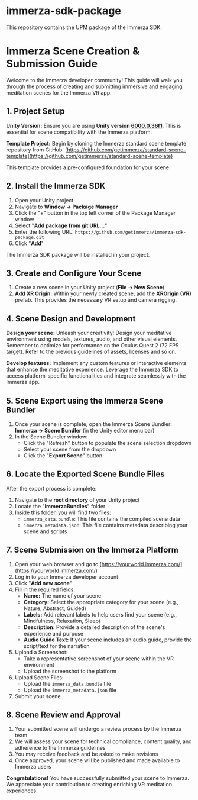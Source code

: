 # immerza-sdk-package
This repository contains the UPM package of the Immerza SDK.

# Immerza Scene Creation & Submission Guide

Welcome to the Immerza developer community! This guide will walk you through the process of creating and submitting immersive and engaging meditation scenes for the Immerza VR app.

## 1. Project Setup

**Unity Version:** Ensure you are using **Unity version [6000.0.36f1](https://unity.com/releases/editor/whats-new/6000.0.36#installs)**. This is essential for scene compatibility with the Immerza platform.

**Template Project:** Begin by cloning the Immerza standard scene template repository from GitHub: 
[https://github.com/getimmerza/standard-scene-template](https://github.com/getimmerza/standard-scene-template)

This template provides a pre-configured foundation for your scene.

## 2. Install the Immerza SDK

1. Open your Unity project
2. Navigate to **Window -> Package Manager**
3. Click the "+" button in the top left corner of the Package Manager window
4. Select "**Add package from git URL...**"
5. Enter the following URL: `https://github.com/getimmerza/immerza-sdk-package.git`
6. Click "**Add**"

The Immerza SDK package will be installed in your project.

## 3. Create and Configure Your Scene

1. Create a new scene in your Unity project (**File -> New Scene**)
2. **Add XR Origin:** Within your newly created scene, add the **XROrigin (VR)** prefab. This provides the necessary VR setup and camera rigging.

## 4. Scene Design and Development

**Design your scene:** Unleash your creativity! Design your meditative environment using models, textures, audio, and other visual elements. Remember to optimize for performance on the Oculus Quest 2 (72 FPS target). Refer to the previous guidelines of assets, licenses and so on.

**Develop features:** Implement any custom features or interactive elements that enhance the meditative experience. Leverage the Immerza SDK to access platform-specific functionalities and integrate seamlessly with the Immerza app.

## 5. Scene Export using the Immerza Scene Bundler

1. Once your scene is complete, open the Immerza Scene Bundler: **Immerza -> Scene Bundler** (in the Unity editor menu bar)
2. In the Scene Bundler window:
   - Click the "Refresh" button to populate the scene selection dropdown
   - Select your scene from the dropdown
   - Click the "**Export Scene**" button

## 6. Locate the Exported Scene Bundle Files

After the export process is complete:
1. Navigate to the **root directory** of your Unity project
2. Locate the "**ImmerzaBundles**" folder
3. Inside this folder, you will find two files:
   - `immerza_data.bundle`: This file contains the compiled scene data
   - `immerza_metadata.json`: This file contains metadata describing your scene and scripts

## 7. Scene Submission on the Immerza Platform

1. Open your web browser and go to [https://yourworld.immerza.com/](https://yourworld.immerza.com/)
2. Log in to your Immerza developer account
3. Click "**Add new scene**"
4. Fill in the required fields:
   - **Name:** The name of your scene
   - **Category:** Select the appropriate category for your scene (e.g., Nature, Abstract, Guided)
   - **Labels:** Add relevant labels to help users find your scene (e.g., Mindfulness, Relaxation, Sleep)
   - **Description:** Provide a detailed description of the scene's experience and purpose
   - **Audio Guide Text:** If your scene includes an audio guide, provide the script/text for the narration
5. Upload a Screenshot:
   - Take a representative screenshot of your scene within the VR environment
   - Upload the screenshot to the platform
6. Upload Scene Files:
   - Upload the `immerza_data.bundle` file
   - Upload the `immerza_metadata.json` file
7. Submit your scene

## 8. Scene Review and Approval

1. Your submitted scene will undergo a review process by the Immerza team
2. We will assess your scene for technical compliance, content quality, and adherence to the Immerza guidelines
3. You may receive feedback and be asked to make revisions
4. Once approved, your scene will be published and made available to Immerza users

**Congratulations!** You have successfully submitted your scene to Immerza. We appreciate your contribution to creating enriching VR meditation experiences.
